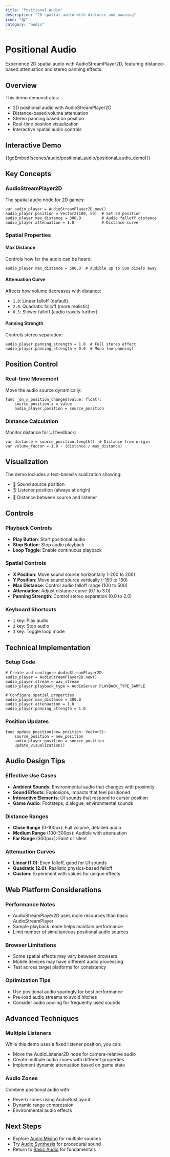 ```yaml
---
title: "Positional Audio"
description: "2D spatial audio with distance and panning"
icon: "🎧"
category: "audio"
---
```


# Positional Audio

Experience 2D spatial audio with AudioStreamPlayer2D, featuring distance-based attenuation and stereo panning effects.

## Overview

This demo demonstrates:
- 2D positional audio with AudioStreamPlayer2D
- Distance-based volume attenuation
- Stereo panning based on position
- Real-time position visualization
- Interactive spatial audio controls

## Interactive Demo

{{gdEmbed[scenes/audio/positional_audio/positional_audio_demo]}}

## Key Concepts

### AudioStreamPlayer2D
The spatial audio node for 2D games:
```gdscript
var audio_player = AudioStreamPlayer2D.new()
audio_player.position = Vector2(100, 50)  # Set 3D position
audio_player.max_distance = 300.0         # Audio falloff distance
audio_player.attenuation = 1.0            # Distance curve
```

### Spatial Properties

#### Max Distance
Controls how far the audio can be heard:
```gdscript
audio_player.max_distance = 500.0  # Audible up to 500 pixels away
```

#### Attenuation Curve
Affects how volume decreases with distance:
- `1.0`: Linear falloff (default)
- `2.0`: Quadratic falloff (more realistic)
- `0.5`: Slower falloff (audio travels further)

#### Panning Strength
Controls stereo separation:
```gdscript
audio_player.panning_strength = 1.0  # Full stereo effect
audio_player.panning_strength = 0.0  # Mono (no panning)
```

## Position Control

### Real-time Movement
Move the audio source dynamically:
```gdscript
func _on_x_position_changed(value: float):
    source_position.x = value
    audio_player.position = source_position
```

### Distance Calculation
Monitor distance for UI feedback:
```gdscript
var distance = source_position.length()  # Distance from origin
var volume_factor = 1.0 - (distance / max_distance)
```

## Visualization

The demo includes a text-based visualization showing:
- 🎵 Sound source position
- 👂 Listener position (always at origin)
- 📏 Distance between source and listener

## Controls

### Playback Controls
- **Play Button**: Start positional audio
- **Stop Button**: Stop audio playback
- **Loop Toggle**: Enable continuous playback

### Spatial Controls
- **X Position**: Move sound source horizontally (-200 to 200)
- **Y Position**: Move sound source vertically (-150 to 150)
- **Max Distance**: Control audio falloff range (100 to 500)
- **Attenuation**: Adjust distance curve (0.1 to 3.0)
- **Panning Strength**: Control stereo separation (0.0 to 2.0)

### Keyboard Shortcuts
- `1` key: Play audio
- `2` key: Stop audio
- `3` key: Toggle loop mode

## Technical Implementation

### Setup Code
```gdscript
# Create and configure AudioStreamPlayer2D
audio_player = AudioStreamPlayer2D.new()
audio_player.stream = wav_stream
audio_player.playback_type = AudioServer.PLAYBACK_TYPE_SAMPLE

# Configure spatial properties
audio_player.max_distance = 300.0
audio_player.attenuation = 1.0
audio_player.panning_strength = 1.0
```

### Position Updates
```gdscript
func update_position(new_position: Vector2):
    source_position = new_position
    audio_player.position = source_position
    update_visualization()
```

## Audio Design Tips

### Effective Use Cases
- **Ambient Sounds**: Environmental audio that changes with proximity
- **Sound Effects**: Explosions, impacts that feel positioned
- **Interactive Elements**: UI sounds that respond to cursor position
- **Game Audio**: Footsteps, dialogue, environmental sounds

### Distance Ranges
- **Close Range** (0-100px): Full volume, detailed audio
- **Medium Range** (100-300px): Audible with attenuation
- **Far Range** (300px+): Faint or silent

### Attenuation Curves
- **Linear (1.0)**: Even falloff, good for UI sounds
- **Quadratic (2.0)**: Realistic physics-based falloff
- **Custom**: Experiment with values for unique effects

## Web Platform Considerations

### Performance Notes
- AudioStreamPlayer2D uses more resources than basic AudioStreamPlayer
- Sample playback mode helps maintain performance
- Limit number of simultaneous positional audio sources

### Browser Limitations
- Some spatial effects may vary between browsers
- Mobile devices may have different audio processing
- Test across target platforms for consistency

### Optimization Tips
- Use positional audio sparingly for best performance
- Pre-load audio streams to avoid hitches
- Consider audio pooling for frequently used sounds

## Advanced Techniques

### Multiple Listeners
While this demo uses a fixed listener position, you can:
- Move the AudioListener2D node for camera-relative audio
- Create multiple audio zones with different properties
- Implement dynamic attenuation based on game state

### Audio Zones
Combine positional audio with:
- Reverb zones using AudioBusLayout
- Dynamic range compression
- Environmental audio effects

## Next Steps

- Explore [Audio Mixing](../audio_mixing/) for multiple sources
- Try [Audio Synthesis](../audio_synthesis/) for procedural sound
- Return to [Basic Audio](../basic_audio/) for fundamentals
